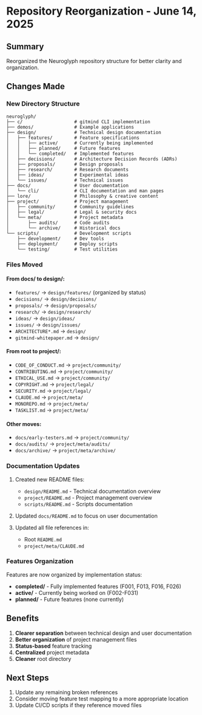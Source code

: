 # Repository Reorganization - June 14, 2025

## Summary

Reorganized the Neuroglyph repository structure for better clarity and organization.

## Changes Made

### New Directory Structure

```
neuroglyph/
├── c/                   # gitmind CLI implementation
├── demos/               # Example applications  
├── design/              # Technical design documentation
│   ├── features/        # Feature specifications
│   │   ├── active/      # Currently being implemented
│   │   ├── planned/     # Future features
│   │   └── completed/   # Implemented features
│   ├── decisions/       # Architecture Decision Records (ADRs)
│   ├── proposals/       # Design proposals
│   ├── research/        # Research documents
│   ├── ideas/           # Experimental ideas
│   └── issues/          # Technical issues
├── docs/                # User documentation
│   └── cli/             # CLI documentation and man pages
├── lore/                # Philosophy & creative content
├── project/             # Project management
│   ├── community/       # Community guidelines
│   ├── legal/           # Legal & security docs
│   └── meta/            # Project metadata
│       ├── audits/      # Code audits
│       └── archive/     # Historical docs
└── scripts/             # Development scripts
    ├── development/     # Dev tools
    ├── deployment/      # Deploy scripts
    └── testing/         # Test utilities
```

### Files Moved

#### From docs/ to design/:
- `features/` → `design/features/` (organized by status)
- `decisions/` → `design/decisions/`
- `proposals/` → `design/proposals/`
- `research/` → `design/research/`
- `ideas/` → `design/ideas/`
- `issues/` → `design/issues/`
- `ARCHITECTURE*.md` → `design/`
- `gitmind-whitepaper.md` → `design/`

#### From root to project/:
- `CODE_OF_CONDUCT.md` → `project/community/`
- `CONTRIBUTING.md` → `project/community/`
- `ETHICAL_USE.md` → `project/community/`
- `COPYRIGHT.md` → `project/legal/`
- `SECURITY.md` → `project/legal/`
- `CLAUDE.md` → `project/meta/`
- `MONOREPO.md` → `project/meta/`
- `TASKLIST.md` → `project/meta/`

#### Other moves:
- `docs/early-testers.md` → `project/community/`
- `docs/audits/` → `project/meta/audits/`
- `docs/archive/` → `project/meta/archive/`

### Documentation Updates

1. Created new README files:
   - `design/README.md` - Technical documentation overview
   - `project/README.md` - Project management overview
   - `scripts/README.md` - Scripts documentation

2. Updated `docs/README.md` to focus on user documentation

3. Updated all file references in:
   - Root `README.md`
   - `project/meta/CLAUDE.md`

### Features Organization

Features are now organized by implementation status:
- **completed/** - Fully implemented features (F001, F013, F016, F026)
- **active/** - Currently being worked on (F002-F031)
- **planned/** - Future features (none currently)

## Benefits

1. **Clearer separation** between technical design and user documentation
2. **Better organization** of project management files
3. **Status-based** feature tracking
4. **Centralized** project metadata
5. **Cleaner** root directory

## Next Steps

1. Update any remaining broken references
2. Consider moving feature test mapping to a more appropriate location
3. Update CI/CD scripts if they reference moved files